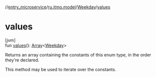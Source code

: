 //[entry_microservice](../../../index.md)/[ru.itmo.model](../index.md)/[Weekday](index.md)/[values](values.md)

# values

[jvm]\
fun [values](values.md)(): [Array](https://kotlinlang.org/api/core/kotlin-stdlib/kotlin/-array/index.html)&lt;[Weekday](index.md)&gt;

Returns an array containing the constants of this enum type, in the order they're declared.

This method may be used to iterate over the constants.